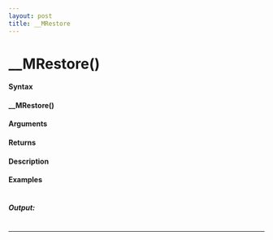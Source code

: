```yaml
---
layout: post
title: __MRestore
---
```


# __MRestore()


#### Syntax

#### __MRestore()

#### Arguments

#### Returns

#### Description

#### Examples

```

```

##### Output:

```

```

---